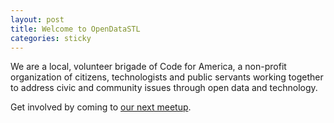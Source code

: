 ```yaml
---
layout: post
title: Welcome to OpenDataSTL
categories: sticky
---
```


We are a local, volunteer brigade of Code for America, a non-profit organization of citizens, technologists and public servants working together to address civic and community issues through open data and technology.

Get involved by coming to <span data-replace-text="next-meetup"><a href="http://www.meetup.com/Open-Data-STL/">our next meetup</a>.</span>
